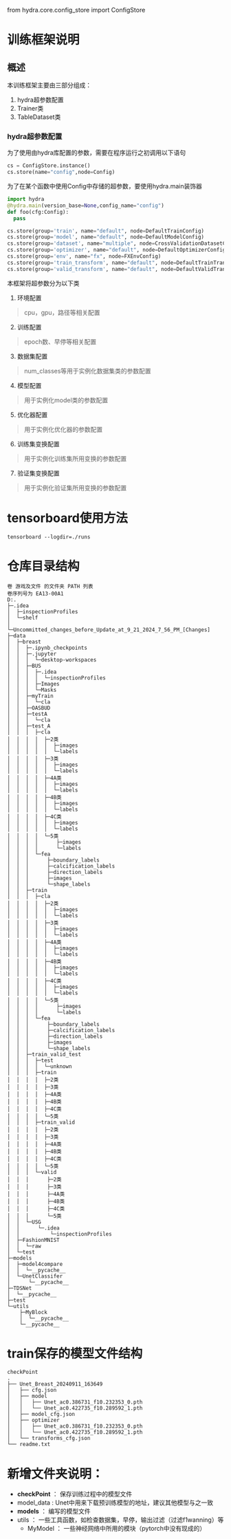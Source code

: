 from hydra.core.config_store import ConfigStore

# 训练框架说明

## 概述

本训练框架主要由三部分组成：

1. hydra超参数配置
2. Trainer类
3. TableDataset类

### hydra超参数配置

为了使用由hydra库配置的参数，需要在程序运行之初调用以下语句

```python
cs = ConfigStore.instance()
cs.store(name="config",node=Config)
```

为了在某个函数中使用Config中存储的超参数，要使用hydra.main装饰器
```python
import hydra
@hydra.main(version_base=None,config_name="config")
def foo(cfg:Config):
  pass
```

```python
cs.store(group='train', name="default", node=DefaultTrainConfig)
cs.store(group='model', name="default", node=DefaultModelConfig)
cs.store(group='dataset', name="multiple", node=CrossValidationDatasetConfig)
cs.store(group='optimizer', name="default", node=DefaultOptimizerConfig)
cs.store(group='env', name="fx", node=FXEnvConfig)
cs.store(group='train_transform', name="default", node=DefaultTrainTransformConfig)
cs.store(group='valid_transform', name="default", node=DefaultValidTransformConfig)
```

本框架将超参数分为以下类

1. 环境配置
> cpu，gpu，路径等相关配置
2. 训练配置
> epoch数、早停等相关配置
3. 数据集配置
> num_classes等用于实例化数据集类的参数配置
4. 模型配置
> 用于实例化model类的参数配置
5. 优化器配置
> 用于实例化优化器的参数配置
6. 训练集变换配置
> 用于实例化训练集所用变换的参数配置
7. 验证集变换配置
> 用于实例化验证集所用变换的参数配置



# tensorboard使用方法

```commandline
tensorboard --logdir=./runs
```

# 仓库目录结构

```
卷 游戏及文件 的文件夹 PATH 列表
卷序列号为 EA13-00A1
D:.
├─.idea
│  ├─inspectionProfiles
│  └─shelf
│      └─Uncommitted_changes_before_Update_at_9_21_2024_7_56_PM_[Changes]
├─data
│  ├─breast
│  │  ├─.ipynb_checkpoints
│  │  ├─.jupyter
│  │  │  └─desktop-workspaces
│  │  ├─BUS
│  │  │  ├─.idea
│  │  │  │  └─inspectionProfiles
│  │  │  ├─Images
│  │  │  └─Masks
│  │  ├─myTrain
│  │  │  └─cla
│  │  ├─OASBUD
│  │  ├─testA
│  │  │  └─cla
│  │  ├─test_A
│  │  │  ├─cla
│  │  │  │  ├─2类
│  │  │  │  │  ├─images
│  │  │  │  │  └─labels
│  │  │  │  ├─3类
│  │  │  │  │  ├─images
│  │  │  │  │  └─labels
│  │  │  │  ├─4A类
│  │  │  │  │  ├─images
│  │  │  │  │  └─labels
│  │  │  │  ├─4B类
│  │  │  │  │  ├─images
│  │  │  │  │  └─labels
│  │  │  │  ├─4C类
│  │  │  │  │  ├─images
│  │  │  │  │  └─labels
│  │  │  │  └─5类
│  │  │  │      ├─images
│  │  │  │      └─labels
│  │  │  └─fea
│  │  │      ├─boundary_labels
│  │  │      ├─calcification_labels
│  │  │      ├─direction_labels
│  │  │      ├─images
│  │  │      └─shape_labels
│  │  ├─train
│  │  │  ├─cla
│  │  │  │  ├─2类
│  │  │  │  │  ├─images
│  │  │  │  │  └─labels
│  │  │  │  ├─3类
│  │  │  │  │  ├─images
│  │  │  │  │  └─labels
│  │  │  │  ├─4A类
│  │  │  │  │  ├─images
│  │  │  │  │  └─labels
│  │  │  │  ├─4B类
│  │  │  │  │  ├─images
│  │  │  │  │  └─labels
│  │  │  │  ├─4C类
│  │  │  │  │  ├─images
│  │  │  │  │  └─labels
│  │  │  │  └─5类
│  │  │  │      ├─images
│  │  │  │      └─labels
│  │  │  └─fea
│  │  │      ├─boundary_labels
│  │  │      ├─calcification_labels
│  │  │      ├─direction_labels
│  │  │      ├─images
│  │  │      └─shape_labels
│  │  ├─train_valid_test
│  │  │  ├─test
│  │  │  │  └─unknown
│  │  │  ├─train
│  │  │  │  ├─2类
│  │  │  │  ├─3类
│  │  │  │  ├─4A类
│  │  │  │  ├─4B类
│  │  │  │  ├─4C类
│  │  │  │  └─5类
│  │  │  ├─train_valid
│  │  │  │  ├─2类
│  │  │  │  ├─3类
│  │  │  │  ├─4A类
│  │  │  │  ├─4B类
│  │  │  │  ├─4C类
│  │  │  │  └─5类
│  │  │  └─valid
│  │  │      ├─2类
│  │  │      ├─3类
│  │  │      ├─4A类
│  │  │      ├─4B类
│  │  │      ├─4C类
│  │  │      └─5类
│  │  └─USG
│  │      └─.idea
│  │          └─inspectionProfiles
│  ├─FashionMNIST
│  │  └─raw
│  └─test
├─models
│  ├─model4compare
│  │  └─__pycache__
│  └─UnetClassifer
│      └─__pycache__
├─TDSNet
│  └─__pycache__
├─test
└─utils
    ├─MyBlock
    │  └─__pycache__
    └─__pycache__
```




# train保存的模型文件结构
```
checkPoint
.
├── Unet_Breast_20240911_163649
│   ├── cfg.json
│   ├── model
│   │   ├── Unet_ac0.386731_f10.232353_0.pth
│   │   └── Unet_ac0.422735_f10.289592_1.pth
│   ├── model_cfg.json
│   ├── optimizer
│   │   ├── Unet_ac0.386731_f10.232353_0.pth
│   │   └── Unet_ac0.422735_f10.289592_1.pth
│   └── transforms_cfg.json
└── readme.txt
```


# 新增文件夹说明：

- **checkPoint** ： 保存训练过程中的模型文件
- model_data : Unet中用来下载预训练模型的地址，建议其他模型与之一致
- **models** ： 编写的模型文件
- utils ： 一些工具函数，如检查数据集，早停，输出过滤（过滤f1wanning）等
  - MyModel ： 一些神经网络中所用的模块（pytorch中没有现成的）
